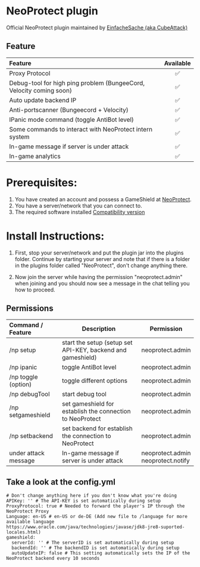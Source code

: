 # NeoProtect plugin

Official NeoProtect plugin maintained by [EinfacheSache (aka CubeAttack)](https://github.com/EinfacheSache)

## Feature

| Feature                                                             |     Available      |
|:--------------------------------------------------------------------|:------------------:|
| Proxy Protocol                                                      | :white_check_mark: |
| Debug-tool for high ping problem (BungeeCord, Velocity coming soon) | :white_check_mark: |
| Auto update backend IP                                              | :white_check_mark: |
| Anti-portscanner (Bungeecord + Velocity)                            | :white_check_mark: |
| IPanic mode command (toggle AntiBot level)                          | :white_check_mark: |
| Some commands to interact with NeoProtect intern system             | :white_check_mark: |
| In-game message if server is under attack                           | :white_check_mark: |
| In-game analytics                                                   | :white_check_mark: |

Prerequisites:
=================

1) You have created an account and possess a GameShield at [NeoProtect](https://neoprotect.net).
2) You have a server/network that you can connect to.
3) The required software installed [Compatibility version](https://github.com/NeoProtect/NeoPlugin/blob/master/SECURITY.md)
 
Install Instructions:
=====================

1) First, stop your server/network and put the plugin jar into the plugins folder.
   Continue by starting your server and note that if there is a folder in the plugins folder called "NeoProtect",
   don't change anything there.

2) Now join the server while having the permission "neoprotect.admin" when joining
   and you should now see a message in the chat telling you how to proceed.

## Permissions

| Command / Feature    | Description                                                 | Permission                             |
|:---------------------|-------------------------------------------------------------|----------------------------------------|
| /np setup            | start the setup (setup set API-KEY, backend and gameshield) | neoprotect.admin                       |
| /np ipanic           | toggle AntiBot level                                        | neoprotect.admin                       |
| /np toggle (option)  | toggle different options                                    | neoprotect.admin                       |
| /np debugTool        | start debug tool                                            | neoprotect.admin                       |
| /np setgameshield    | set gameshield for establish the connection to NeoProtect   | neoprotect.admin                       |
| /np setbackend       | set backend for establish the connection to NeoProtect      | neoprotect.admin                       |
| under attack message | In-game message if server is under attack                   | neoprotect.admin<br/>neoprotect.notify |

## Take a look at the config.yml

```
# Don't change anything here if you don't know what you're doing
APIKey: '' # The API-KEY is set automatically during setup
ProxyProtocol: true # Needed to forward the player's IP through the NeoProtect Proxy
Language: en-US # en-US or de-DE (Add new file to /language for more available language https://www.oracle.com/java/technologies/javase/jdk8-jre8-suported-locales.html)
gameshield:
  serverId: '' # The serverID is set automatically during setup
  backendId: '' # The backendID is set automatically during setup
  autoUpdateIP: false # This setting automatically sets the IP of the NeoProtect backend every 10 seconds
```
